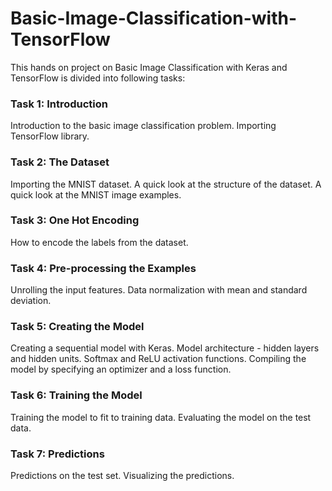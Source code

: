 # Basic-Image-Classification-with-TensorFlow
This hands on project on Basic Image Classification with Keras and TensorFlow is divided into following tasks:

### Task 1: Introduction
Introduction to the basic image classification problem.
Importing TensorFlow library.

### Task 2: The Dataset
Importing the MNIST dataset.
A quick look at the structure of the dataset.
A quick look at the MNIST image examples.

### Task 3: One Hot Encoding
How to encode the labels from the dataset.

### Task 4: Pre-processing the Examples
Unrolling the input features.
Data normalization with mean and standard deviation.

### Task 5: Creating the Model
Creating a sequential model with Keras.
Model architecture - hidden layers and hidden units.
Softmax and ReLU activation functions.
Compiling the model by specifying an optimizer and a loss function.

### Task 6: Training the Model
Training the model to fit to training data.
Evaluating the model on the test data.

### Task 7: Predictions
Predictions on the test set.
Visualizing the predictions.
